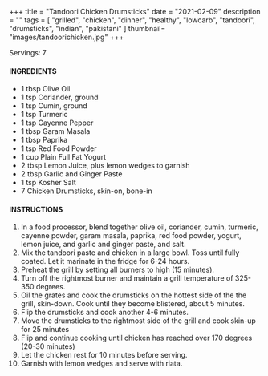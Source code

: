 +++
title = "Tandoori Chicken Drumsticks"
date = "2021-02-09"
description = ""
tags = [
    "grilled",
    "chicken",
    "dinner",
    "healthy",
    "lowcarb",
    "tandoori",
    "drumsticks",
    "indian",
    "pakistani"
]
thumbnail= "images/tandoorichicken.jpg"
+++

Servings: 7 <!--more-->

#### INGREDIENTS 

* 1 tbsp Olive Oil 
* 1 tsp Coriander, ground
* 1 tsp Cumin, ground
* 1 tsp Turmeric
* 1 tsp Cayenne Pepper
* 1 tbsp Garam Masala
* 1 tbsp Paprika
* 1 tsp Red Food Powder
* 1 cup Plain Full Fat Yogurt 
* 2 tbsp Lemon Juice, plus lemon wedges to garnish
* 2 tbsp Garlic and Ginger Paste 
* 1 tsp Kosher Salt
* 7 Chicken Drumsticks, skin-on, bone-in 

#### INSTRUCTIONS

1. In a food processor, blend together olive oil, coriander, cumin, turmeric, cayenne powder, garam masala, paprika, red food powder, yogurt, lemon juice, and garlic and ginger paste, and salt. 
2. Mix the tandoori paste and chicken in a large bowl. Toss until fully coated. Let it marinate in the fridge for 6-24 hours. 
3. Preheat the grill by setting all burners to high (15 minutes). 
4. Turn off the rightmost burner and maintain a grill temperature of 325-350 degrees.
5. Oil the grates and cook the drumsticks on the hottest side of the the grill, skin-down. Cook until they become blistered, about 5 minutes.
6. Flip the drumsticks and cook another 4-6 minutes. 
7. Move the drumsticks to the rightmost side of the grill and cook skin-up for 25 minutes
8. Flip and continue cooking until chicken has reached over 170 degrees (20-30 minutes) 
9. Let the chicken rest for 10 minutes before serving. 
10. Garnish with lemon wedges and serve with riata. 
